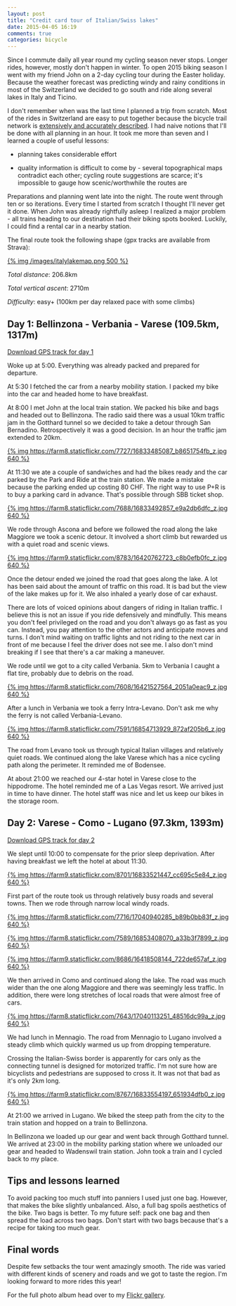 ```yaml
---
layout: post
title: "Credit card tour of Italian/Swiss lakes"
date: 2015-04-05 16:19
comments: true
categories: bicycle
---
```


Since I commute daily all year round my cycling season never stops. Longer rides, however, mostly don't happen in winter. To open 2015 biking season I went with my friend John on a 2-day cycling tour during the Easter holiday. Because the weather forecast was predicting windy and rainy conditions in most of the Switzerland we decided to go south and ride along several lakes in Italy and Ticino.

I don't remember when was the last time I planned a trip from scratch. Most of the rides in Switzerland are easy to put together because the bicycle trail network is [extensively and accurately described](http://www.veloland.ch/en/veloland.html). I had naive notions that I'll be done with all planning in an hour. It took me more than seven and I learned a couple of useful lessons:

 * planning takes considerable effort

 * quality information is difficult to come by - several topographical maps contradict each other; cycling route suggestions are scarce; it's impossible to gauge how scenic/worthwhile the routes are

Preparations and planning went late into the night. The route went through ten or so iterations. Every time I started from scratch I thought I'll never get it done. When John was already rightfully asleep I realized a major problem - all trains heading to our destination had their biking spots booked. Luckily, I could find a rental car in a nearby station.

The final route took the following shape (gpx tracks are available from Strava):

[{% img /images/italylakemap.png 500 %}](/images/italylakemap.png)

*Total distance*: 206.8km

*Total vertical ascent*: 2710m

*Difficulty*: easy+ (100km per day relaxed pace with some climbs)

## Day 1: Bellinzona - Verbania - Varese (109.5km, 1317m)

[Download GPS track for day 1](https://www.strava.com/activities/279756763)

Woke up at 5:00. Everything was already packed and prepared for departure.

At 5:30 I fetched the car from a nearby mobility station. I packed my bike into the car and headed home to have breakfast.

At 8:00 I met John at the local train station. We packed his bike and bags and headed out to Bellinzona. The radio said there was a usual 10km traffic jam in the Gotthard tunnel so we decided to take a detour through San Bernadino. Retrospectively it was a good decision. In an hour the traffic jam extended to 20km.

[{% img https://farm8.staticflickr.com/7727/16833485087_b8651754fb_z.jpg 640 %}](https://www.flickr.com/photos/tentaclephotos/16833485087)

At 11:30 we ate a couple of sandwiches and had the bikes ready and the car parked by the Park and Ride at the train station. We made a mistake because the parking ended up costing 80 CHF. The right way to use P+R is to buy a parking card in advance. That's possible through SBB ticket shop.

[{% img https://farm8.staticflickr.com/7688/16833492857_e9a2db6dfc_z.jpg 640 %}](https://www.flickr.com/photos/tentaclephotos/16833492857)

We rode through Ascona and before we followed the road along the lake Maggiore we took a scenic detour. It involved a short climb but rewarded us with a quiet road and scenic views.

[{% img https://farm9.staticflickr.com/8783/16420762723_c8b0efb0fc_z.jpg 640 %}](https://www.flickr.com/photos/tentaclephotos/16420762723)

Once the detour ended we joined the road that goes along the lake. A lot has been said about the amount of traffic on this road. It is bad but the view of the lake makes up for it. We also inhaled a yearly dose of car exhaust.

There are lots of voiced opinions about dangers of riding in Italian traffic. I believe this is not an issue if you ride defensively and mindfully. This means you don't feel privileged on the road and you don't always go as fast as you can. Instead, you pay attention to the other actors and anticipate moves and turns. I don't mind waiting on traffic lights and not riding to the next car in front of me because I feel the driver does not see me. I also don't mind breaking if I see that there's a car making a maneuver.

We rode until we got to a city called Verbania. 5km to Verbania I caught a flat tire, probably due to debris on the road.

[{% img https://farm8.staticflickr.com/7608/16421527564_2051a0eac9_z.jpg 640 %}](https://www.flickr.com/photos/tentaclephotos/16421527564)

After a lunch in Verbania we took a ferry Intra-Levano. Don't ask me why the ferry is not called Verbania-Levano.

[{% img https://farm8.staticflickr.com/7591/16854713929_872af205b6_z.jpg 640 %}](https://www.flickr.com/photos/tentaclephotos/16854713929)

The road from Levano took us through typical Italian villages and relatively quiet roads. We continued along the lake Varese which has a nice cycling path along the perimeter. It reminded me of Bodensee.

At about 21:00 we reached our 4-star hotel in Varese close to the hippodrome. The hotel reminded me of a Las Vegas resort. We arrived just in time to have dinner. The hotel staff was nice and let us keep our bikes in the storage room.

## Day 2: Varese - Como - Lugano (97.3km, 1393m)

[Download GPS track for day 2](https://www.strava.com/activities/279757682)

We slept until 10:00 to compensate for the prior sleep deprivation. After having breakfast we left the hotel at about 11:30.

[{% img https://farm9.staticflickr.com/8701/16833521447_cc695c5e84_z.jpg 640 %}](https://www.flickr.com/photos/tentaclephotos/16833521447)

First part of the route took us through relatively busy roads and several towns. Then we rode through narrow local windy roads. 

[{% img https://farm8.staticflickr.com/7716/17040940285_b89b0bb83f_z.jpg 640 %}](https://www.flickr.com/photos/tentaclephotos/17040940285)

[{% img https://farm8.staticflickr.com/7589/16853408070_a33b3f7899_z.jpg 640 %}](https://www.flickr.com/photos/tentaclephotos/16853408070)

[{% img https://farm9.staticflickr.com/8686/16418508144_722de657af_z.jpg 640 %}](https://www.flickr.com/photos/tentaclephotos/16418508144)

We then arrived in Como and continued along the lake. The road was much wider than the one along Maggiore and there was seemingly less traffic. In addition, there were long stretches of local roads that were almost free of cars.

[{% img https://farm8.staticflickr.com/7643/17040113251_48516dc99a_z.jpg 640 %}](https://www.flickr.com/photos/tentaclephotos/17040113251)

We had lunch in Mennagio. The road from Mennagio to Lugano involved a steady climb which quickly warmed us up from dropping temperature.

Crossing the Italian-Swiss border is apparently for cars only as the connecting tunnel is designed for motorized traffic. I'm not sure how are bicyclists and pedestrians are supposed to cross it. It was not that bad as it's only 2km long.

[{% img https://farm9.staticflickr.com/8767/16833554197_651934dfb0_z.jpg 640 %}](https://www.flickr.com/photos/tentaclephotos/16833554197)

At 21:00 we arrived in Lugano. We biked the steep path from the city to the train station and hopped on a train to Bellinzona.

In Bellinzona we loaded up our gear and went back through Gotthard tunnel. We arrived at 23:00 in the mobility parking station where we unloaded our gear and headed to Wadenswil train station. John took a train and I cycled back to my place.

## Tips and lessons learned

To avoid packing too much stuff into panniers I used just one bag. However, that makes the bike slightly unbalanced. Also, a full bag spoils aesthetics of the bike. Two bags is better. To my future self: pack one bag and then spread the load across two bags. Don't start with two bags because that's a recipe for taking too much gear.

## Final words

Despite few setbacks the tour went amazingly smooth. The ride was varied with different kinds of scenery and roads and we got to taste the region. I'm looking forward to more rides this year!

For the full photo album head over to my [Flickr gallery](https://www.flickr.com/photos/tentaclephotos/sets/72157651754328282/).